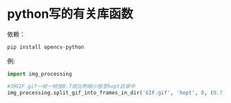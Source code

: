 # python写的有关库函数

依赖：

```python
pip install opencv-python
```

例:
```python
import img_processing

#将GIF.gif一帧一帧按0.7成比例缩小放至hopt目录中
img_processing.split_gif_into_frames_in_dir('GIF.gif', 'hopt', 0, (0.7, 0.7)) 
```
